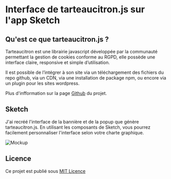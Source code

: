# Interface de tarteaucitron.js sur l'app Sketch

## Qu'est ce que tarteaucitron.js ?
Tarteaucitron est une librairie javascript développée par la communauté permettant la gestion de cookies conforme au RGPD, elle possède une interface claire, responsive et simple d’utilisation.

Il est possible de l’intégrer à son site via un téléchargement des fichiers du repo github, via un CDN, via une installation de package npm, ou encore via un plugin pour les sites wordpress.

Plus d'infformation sur la page [Github](https://github.com/AmauriC/tarteaucitron.js "Github") du projet.

## Sketch
J'ai recréé l'interface de la bannière et de la popup que génère tarteaucitron.js. En utilisant les composants de Sketch, vous pourrez facilement personnaliser l'interface selon votre charte graphique.

![Mockup](https://user-images.githubusercontent.com/7768843/113160978-41882080-923e-11eb-8fc6-f28b8e39f1d2.png)

## Licence
Ce projet est publié sous [MIT Licence](http://https://github.com/timotheejulien/tarteaucitron.js-Sketch/blob/main/LICENSE "MIT Licence")
